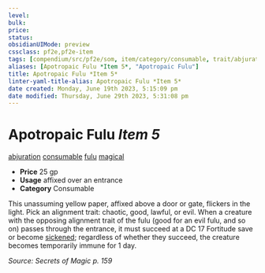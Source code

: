 ```yaml
---
level:
bulk:
price:
status:
obsidianUIMode: preview
cssclass: pf2e,pf2e-item
tags: [compendium/src/pf2e/som, item/category/consumable, trait/abjuration, trait/consumable, trait/fulu, trait/magical]
aliases: [Apotropaic Fulu *Item 5*, "Apotropaic Fulu"]
title: Apotropaic Fulu *Item 5*
linter-yaml-title-alias: Apotropaic Fulu *Item 5*
date created: Monday, June 19th 2023, 5:15:09 pm
date modified: Thursday, June 29th 2023, 5:31:08 pm
---
```


# Apotropaic Fulu *Item 5*

[abjuration](rules/traits/abjuration.md) [consumable](rules/traits/consumable.md) [fulu](rules/traits/fulu-som.md) [magical](rules/traits/magical.md)  

- **Price** 25 gp
- **Usage** affixed over an entrance
- **Category** Consumable

This unassuming yellow paper, affixed above a door or gate, flickers in the light. Pick an alignment trait: chaotic, good, lawful, or evil. When a creature with the opposing alignment trait of the fulu (good for an evil fulu, and so on) passes through the entrance, it must succeed at a DC 17 Fortitude save or become [sickened](rules/conditions.md#Sickened); regardless of whether they succeed, the creature becomes temporarily immune for 1 day.

*Source: Secrets of Magic p. 159*

